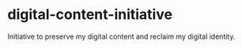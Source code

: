 # digital-content-initiative
Initiative to preserve my digital content and reclaim my digital identity.

